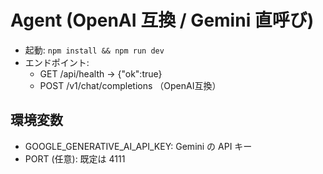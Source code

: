# Agent (OpenAI 互換 / Gemini 直呼び)

- 起動: `npm install && npm run dev`
- エンドポイント:
  - GET  /api/health → {"ok":true}
  - POST /v1/chat/completions （OpenAI互換）

## 環境変数
- GOOGLE_GENERATIVE_AI_API_KEY: Gemini の API キー
- PORT (任意): 既定は 4111
